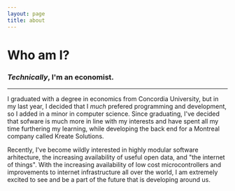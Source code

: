 ```yaml
---
layout: page
title: about
---
```


# Who am I?

### ***Technically***, I'm an economist. 

---

I graduated with a degree in economics from Concordia University, but in my last year, I decided that I *much* prefered programming and development, so I added in a minor in computer science. Since graduating, I've decided that sofware is much more in line with my interests and have spent all my time furthering my learning, while developing the back end for a Montreal company called Kreate Solutions.

Recently, I've become wildly interested in highly modular software arhitecture, the increasing availability of useful open data, and "the internet of things". With the increasing availability of low cost microcontrollers and improvements to internet infrastructure all over the world, I am extremely excited to see and be a part of the future that is developing around us.